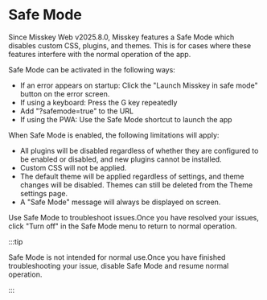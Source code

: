 # Safe Mode

Since Misskey Web v2025.8.0, Misskey features a Safe Mode which disables custom CSS, plugins, and themes. This is for cases where these features interfere with the normal operation of the app.

Safe Mode can be activated in the following ways:

- If an error appears on startup: Click the "Launch Misskey in safe mode" button on the error screen.
- If using a keyboard: Press the G key repeatedly
- Add "?safemode=true" to the URL
- If using the PWA: Use the Safe Mode shortcut to launch the app

When Safe Mode is enabled, the following limitations will apply:

- All plugins will be disabled regardless of whether they are configured to be enabled or disabled, and new plugins cannot be installed.
- Custom CSS will not be applied.
- The default theme will be applied regardless of settings, and theme changes will be disabled. Themes can still be deleted from the Theme settings page.
- A "Safe Mode" message will always be displayed on screen.

Use Safe Mode to troubleshoot issues.Once you have resolved your issues, click "Turn off" in the Safe Mode menu to return to normal operation.

:::tip

Safe Mode is not intended for normal use.Once you have finished troubleshooting your issue, disable Safe Mode and resume normal operation.

:::
